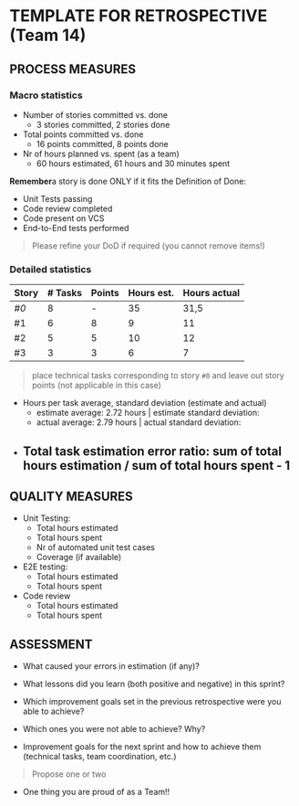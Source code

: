 TEMPLATE FOR RETROSPECTIVE (Team 14)
=====================================

## PROCESS MEASURES 

### Macro statistics

- Number of stories committed vs. done
    - 3 stories committed, 2 stories done 
- Total points committed vs. done
    - 16 points committed, 8 points done
- Nr of hours planned vs. spent (as a team)
    - 60 hours estimated, 61 hours and 30 minutes spent

**Remember**a story is done ONLY if it fits the Definition of Done:
 
- Unit Tests passing
- Code review completed
- Code present on VCS
- End-to-End tests performed

> Please refine your DoD if required (you cannot remove items!) 

### Detailed statistics

| Story  | # Tasks | Points | Hours est. | Hours actual |
|--------|---------|--------|------------|--------------|
| _#0_   |    8    |    -   |    35      |     31,5     |
| #1     |    6    |    8   |     9      |     11       |
| #2     |    5    |    5   |    10      |     12       |
| #3     |    3    |    3   |     6      |      7       |
   

> place technical tasks corresponding to story `#0` and leave out story points (not applicable in this case)

- Hours per task average, standard deviation (estimate and actual)
    - estimate average: 2.72 hours | estimate standard deviation: 
    - actual average:  2.79 hours | actual standard deviation:    
- Total task estimation error ratio: sum of total hours estimation / sum of total hours spent - 1
    - 

  
## QUALITY MEASURES 

- Unit Testing:
  - Total hours estimated
  - Total hours spent
  - Nr of automated unit test cases 
  - Coverage (if available)
- E2E testing:
  - Total hours estimated
  - Total hours spent
- Code review 
  - Total hours estimated 
  - Total hours spent
  


## ASSESSMENT

- What caused your errors in estimation (if any)?

- What lessons did you learn (both positive and negative) in this sprint?

- Which improvement goals set in the previous retrospective were you able to achieve? 
  
- Which ones you were not able to achieve? Why?

- Improvement goals for the next sprint and how to achieve them (technical tasks, team coordination, etc.)

> Propose one or two

- One thing you are proud of as a Team!!